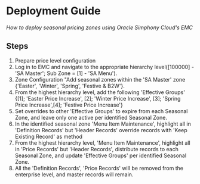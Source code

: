 # Deployment Guide

_How to deploy seasonal pricing zones using Oracle Simphony Cloud's EMC_

## Steps

1. Prepare price level configuration
2. Log in to EMC and navigate to the appropriate hierarchy level([100000] - 'SA Master'; Sub Zone = [1] - 'SA Menu').
3. Zone Configuration "Add seasonal zones within the 'SA Master' zone {'Easter', 'Winter', 'Spring', 'Festive & B2W'}.
4. From the highest hierarchy level, add the following 'Effective Groups' {[1]; 'Easter Price Increase', [2]; 'Winter Price Increase', [3]; 'Spring Price Increase',[4]; 'Festive Price Increase'}
5. Set overrides to other 'Effective Groups' to expire from each Seasonal Zone, and leave only one active per identified Seasonal Zone.
6. In the identified seasonal zone 'Menu Item Maintenance', highlight all in 'Definition Records' but 'Header Records' override records with 'Keep Existing Record' as method
7. From the highest hierarchy level, 'Menu Item Maintenance', highlight all in 'Price Records' but 'Header Records', distribute records to each Seasonal Zone, and update 'Effective Groups' per identified Seasonal Zone.
8. All the 'Definition Records', 'Price Records' will be removed from the enterprise level, and master records will remain. 

